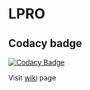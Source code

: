 # LPRO

## Codacy badge
[![Codacy Badge](https://api.codacy.com/project/badge/Grade/302d03a607634c34a38245388234abdb)](https://www.codacy.com?utm_source=github.com&amp;utm_medium=referral&amp;utm_content=rntcruz23/LPRO&amp;utm_campaign=Badge_Grade)


 Visit [wiki](https://github.com/rntcruz23/LPRO/wiki) page
